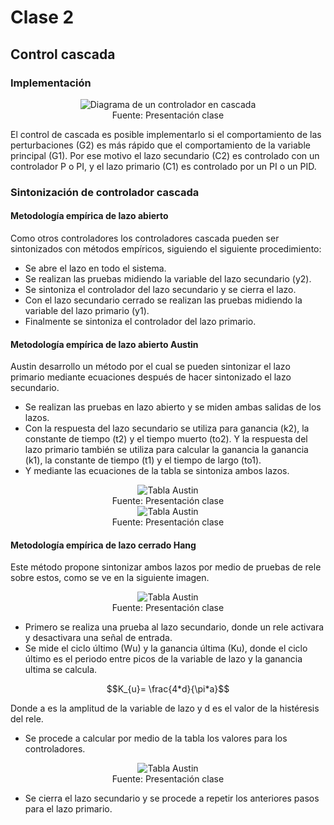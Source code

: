 # Clase 2

## Control cascada

### Implementación

<div align="center">
<img src="Imagenes/Diagrama_Control_Cascada.png" alt="Diagrama de un controlador en cascada"/>
<br>
<figcaption>Fuente: Presentación clase</figcaption>
</div>

El control de cascada es posible implementarlo si el comportamiento de las perturbaciones (G2) es más rápido que el comportamiento de la variable principal (G1). Por ese motivo el lazo secundario (C2) es controlado con un controlador P o PI, y el lazo primario (C1) es controlado por un PI o un PID.

### Sintonización de controlador cascada

#### Metodología empírica de lazo abierto

Como otros controladores los controladores
cascada pueden ser sintonizados con métodos 
empíricos, siguiendo el siguiente procedimiento:

 - Se abre el lazo en todo el sistema.
 - Se realizan las pruebas midiendo la variable del lazo secundario (y2).
 - Se sintoniza el controlador del lazo secundario y se cierra el lazo.
 - Con el lazo secundario cerrado se realizan las pruebas midiendo la variable del lazo primario (y1).
 - Finalmente se sintoniza el controlador del lazo primario.

#### Metodología empírica de lazo abierto Austin

Austin desarrollo un método por el cual se pueden sintonizar el lazo primario mediante ecuaciones después de hacer sintonizado el lazo secundario.

 - Se realizan las pruebas en lazo abierto y se miden ambas salidas de los lazos.
 - Con la respuesta del lazo secundario se utiliza para ganancia (k2), la constante de tiempo (t2) y el tiempo muerto (to2). Y la respuesta del lazo primario también se utiliza para calcular la ganancia la ganancia (k1), la constante de tiempo (t1) y el tiempo de largo (to1).
 - Y mediante las ecuaciones de la tabla se sintoniza ambos lazos.

<div align="center">
<img src="Imagenes/Tabla_Calculo_Austin.png" alt="Tabla Austin"/>
<br>
<figcaption>Fuente: Presentación clase</figcaption>
</div>

<div align="center">
<img src="Imagenes/Tabla_Calculo_Austin_2.png" alt="Tabla Austin"/>
<br>
<figcaption>Fuente: Presentación clase</figcaption>
</div>

#### Metodología empírica de lazo cerrado Hang

Este método propone sintonizar ambos lazos por medio de pruebas de rele sobre estos, como se ve en la siguiente imagen.

<div align="center">
<img src="Imagenes/Prueba_Rele_Cascada.png" alt="Tabla Austin"/>
<br>
<figcaption>Fuente: Presentación clase</figcaption>
</div>

 - Primero se realiza una prueba al lazo secundario, donde un rele activara y desactivara una señal de entrada.
 - Se mide el ciclo último (Wu) y la ganancia última (Ku), donde el ciclo último es el periodo entre picos de la variable de lazo y la ganancia ultima se calcula.

$$K_{u}= \frac{4*d}{\pi*a}$$

Donde a es la amplitud de la variable de lazo y d es el valor de la histéresis del rele.
- Se procede a calcular por medio de la tabla los valores para los controladores.

<div align="center">
<img src="Imagenes/Tabla_Rele.png" alt="Tabla Austin"/>
<br>
<figcaption>Fuente: Presentación clase</figcaption>
</div>

 - Se cierra el lazo secundario y se procede a repetir los anteriores pasos para el lazo primario.
